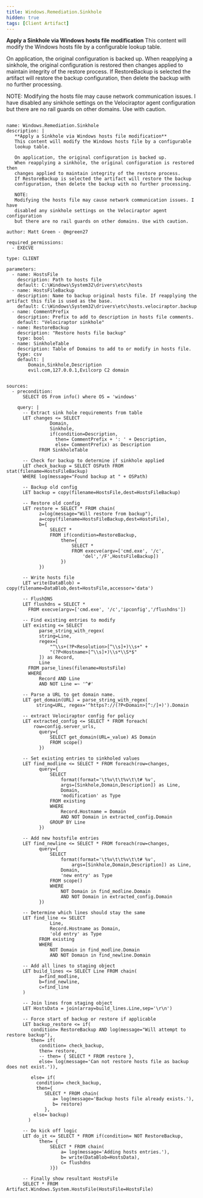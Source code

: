 ```yaml
---
title: Windows.Remediation.Sinkhole
hidden: true
tags: [Client Artifact]
---
```


**Apply a Sinkhole via Windows hosts file modification**
This content will modify the Windows hosts file by a configurable
lookup table.

On application, the original configuration is backed up.
When reapplying a sinkhole, the original configuration is restored then
changes applied to maintain integrity of the restore process.
If RestoreBackup is selected the artifact will restore the backup
configuration, then delete the backup with no further processing.

NOTE:
Modifying the hosts file may cause network communication issues. I have
disabled any sinkhole settings on the Velociraptor agent configuration
but there are no rail guards on other domains. Use with caution.


<pre><code class="language-yaml">
name: Windows.Remediation.Sinkhole
description: |
   **Apply a Sinkhole via Windows hosts file modification**
   This content will modify the Windows hosts file by a configurable
   lookup table.

   On application, the original configuration is backed up.
   When reapplying a sinkhole, the original configuration is restored then
   changes applied to maintain integrity of the restore process.
   If RestoreBackup is selected the artifact will restore the backup
   configuration, then delete the backup with no further processing.

   NOTE:
   Modifying the hosts file may cause network communication issues. I have
   disabled any sinkhole settings on the Velociraptor agent configuration
   but there are no rail guards on other domains. Use with caution.

author: Matt Green - @mgreen27

required_permissions:
  - EXECVE

type: CLIENT

parameters:
  - name: HostsFile
    description: Path to hosts file
    default: C:\Windows\System32\drivers\etc\hosts
  - name: HostsFileBackup
    description: Name to backup original hosts file. If reapplying the artifact this file is used as the base.
    default: C:\Windows\System32\drivers\etc\hosts.velociraptor.backup
  - name: CommentPrefix
    description: Prefix to add to description in hosts file comments.
    default: &quot;Velociraptor sinkhole&quot;
  - name: RestoreBackup
    description: &quot;Restore hosts file backup&quot;
    type: bool
  - name: SinkholeTable
    description: Table of Domains to add to or modify in hosts file.
    type: csv
    default: |
        Domain,Sinkhole,Description
        evil.com,127.0.0.1,Evilcorp C2 domain


sources:
  - precondition:
      SELECT OS From info() where OS = &#x27;windows&#x27;

    query: |
      -- Extract sink hole requirements from table
      LET changes &lt;= SELECT
                Domain,
                Sinkhole,
                if(condition=Description,
                  then= CommentPrefix + &#x27;: &#x27; + Description,
                  else= CommentPrefix) as Description
            FROM SinkholeTable

      -- Check for backup to determine if sinkhole applied
      LET check_backup = SELECT OSPath FROM stat(filename=HostsFileBackup)
      WHERE log(message=&quot;Found backup at &quot; + OSPath)

      -- Backup old config
      LET backup = copy(filename=HostsFile,dest=HostsFileBackup)

      -- Restore old config
      LET restore = SELECT * FROM chain(
            z=log(message=&quot;Will restore from backup&quot;),
            a=copy(filename=HostsFileBackup,dest=HostsFile),
            b={
                SELECT *
                FROM if(condition=RestoreBackup,
                    then={
                        SELECT *
                        FROM execve(argv=[&#x27;cmd.exe&#x27;, &#x27;/c&#x27;,
                            &#x27;del&#x27;,&#x27;/F&#x27;,HostsFileBackup])
                    })
            })

      -- Write hosts file
      LET write(DataBlob) = copy(filename=DataBlob,dest=HostsFile,accessor=&#x27;data&#x27;)

      -- FlushDNS
      LET flushdns = SELECT *
        FROM execve(argv=[&#x27;cmd.exe&#x27;, &#x27;/c&#x27;,&#x27;ipconfig&#x27;,&#x27;/flushdns&#x27;])

      -- Find existing entries to modify
      LET existing &lt;= SELECT
            parse_string_with_regex(
            string=Line,
            regex=[
                &quot;^\\s+(?P&lt;Resolution&gt;[^\\s]+)\\s+&quot; +
                &quot;(?P&lt;Hostname&gt;[^\\s]+)\\s*\\S*$&quot;
            ]) as Record,
            Line
        FROM parse_lines(filename=HostsFile)
        WHERE
            Record AND Line
            AND NOT Line =~ &#x27;^#&#x27;

      -- Parse a URL to get domain name.
      LET get_domain(URL) = parse_string_with_regex(
           string=URL, regex=&#x27;^https?://(?P&lt;Domain&gt;[^:/]+)&#x27;).Domain

      -- extract Velociraptor config for policy
      LET extracted_config &lt;= SELECT * FROM foreach(
          row=config.server_urls,
            query={
                SELECT get_domain(URL=_value) AS Domain
                FROM scope()
            })

      -- Set existing entries to sinkholed values
      LET find_modline &lt;= SELECT * FROM foreach(row=changes,
            query={
                SELECT
                    format(format=&#x27;\t%v\t\t%v\t\t# %v&#x27;,
                    args=[Sinkhole,Domain,Description]) as Line,
                    Domain,
                    &#x27;modification&#x27; as Type
                FROM existing
                WHERE
                    Record.Hostname = Domain
                    AND NOT Domain in extracted_config.Domain
                GROUP BY Line
            })

      -- Add new hostsfile entries
      LET find_newline &lt;= SELECT * FROM foreach(row=changes,
            query={
                SELECT
                    format(format=&#x27;\t%v\t\t%v\t\t# %v&#x27;,
                        args=[Sinkhole,Domain,Description]) as Line,
                    Domain,
                    &#x27;new entry&#x27; as Type
                FROM scope()
                WHERE
                    NOT Domain in find_modline.Domain
                    AND NOT Domain in extracted_config.Domain
            })

      -- Determine which lines should stay the same
      LET find_line &lt;= SELECT
                Line,
                Record.Hostname as Domain,
                &#x27;old entry&#x27; as Type
            FROM existing
            WHERE
                NOT Domain in find_modline.Domain
                AND NOT Domain in find_newline.Domain

      -- Add all lines to staging object
      LET build_lines &lt;= SELECT Line FROM chain(
            a=find_modline,
            b=find_newline,
            c=find_line
      )

      -- Join lines from staging object
      LET HostsData = join(array=build_lines.Line,sep=&#x27;\r\n&#x27;)

      -- Force start of backup or restore if applicable
      LET backup_restore &lt;= if(
         condition= RestoreBackup AND log(message=&quot;Will attempt to restore backup&quot;),
         then= if(
            condition= check_backup,
            then= restore,
            -- then= { SELECT * FROM restore },
            else= log(message=&#x27;Can not restore hosts file as backup does not exist.&#x27;)),

         else= if(
           condition= check_backup,
           then={
              SELECT * FROM chain(
                 a= log(message=&#x27;Backup hosts file already exists.&#x27;),
                 b= restore)
              },
          else= backup)
        )

      -- Do kick off logic
      LET do_it &lt;= SELECT * FROM if(condition= NOT RestoreBackup,
            then= {
                SELECT * FROM chain(
                    a= log(message=&#x27;Adding hosts entries.&#x27;),
                    b= write(DataBlob=HostsData),
                    c= flushdns
                )})

      -- Finally show resultant HostsFile
      SELECT * FROM Artifact.Windows.System.HostsFile(HostsFile=HostsFile)

</code></pre>

